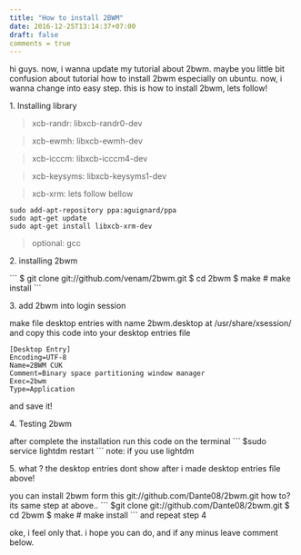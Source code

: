 ```yaml
---
title: "How to install 2BWM"
date: 2016-12-25T13:14:37+07:00
draft: false
comments = true
---
```


hi guys. now, i wanna update my tutorial about 2bwm. maybe you little bit confusion about tutorial how to install 2bwm especially on ubuntu. now, i wanna change into easy step. this is how to install 2bwm, lets follow!

<p>1. Installing library</p>

>xcb-randr: libxcb-randr0-dev

>xcb-ewmh: libxcb-ewmh-dev

>xcb-icccm: libxcb-icccm4-dev

>xcb-keysyms: libxcb-keysyms1-dev

>xcb-xrm: lets follow bellow

```
sudo add-apt-repository ppa:aguignard/ppa
sudo apt-get update
sudo apt-get install libxcb-xrm-dev
```
>optional: gcc

<p>2. installing 2bwm</p>
```
$ git clone git://github.com/venam/2bwm.git
$ cd 2bwm
$ make
# make install
```
<p>3. add 2bwm into login session</p>
make file desktop entries with name 2bwm.desktop at /usr/share/xsession/
and copy this code into your desktop entries file

```
[Desktop Entry]
Encoding=UTF-8
Name=2BWM CUK
Comment=Binary space partitioning window manager
Exec=2bwm
Type=Application
```
and save it!

<p>4. Testing 2bwm</p>
after complete the installation run this code on the terminal
```
$sudo service lightdm restart
```
note: if you use lightdm

<p>5. what ? the desktop entries dont show after i made desktop entries file above!</p>
you can install 2bwm form this git://github.com/Dante08/2bwm.git  how to? its same step at above..
```
$git clone git://github.com/Dante08/2bwm.git
$ cd 2bwm
$ make
# make install
```
and repeat step 4

oke, i feel only that. i hope you can do, and if any minus leave comment below.
